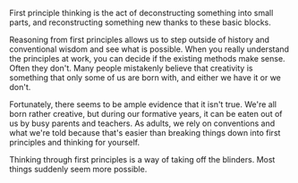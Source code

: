 
First principle thinking is the act of deconstructing something into small parts, and reconstructing something new thanks to these basic blocks.

Reasoning from first principles allows us to step outside of history and conventional wisdom and see what is possible. When you really understand the principles at work, you can decide if the existing methods make sense. Often they don't. 
Many people mistakenly believe that creativity is something that only some of us are born with, and either we have it or we don't. 

Fortunately, there seems to be ample evidence that it isn't true. We're all born rather creative, but during our formative years, it can be eaten out of us by busy parents and teachers. As adults, we rely on conventions and what we're told because that's easier than breaking things down into first principles and thinking for yourself. 

Thinking through first principles is a way of taking off the blinders. Most things suddenly seem more possible.

